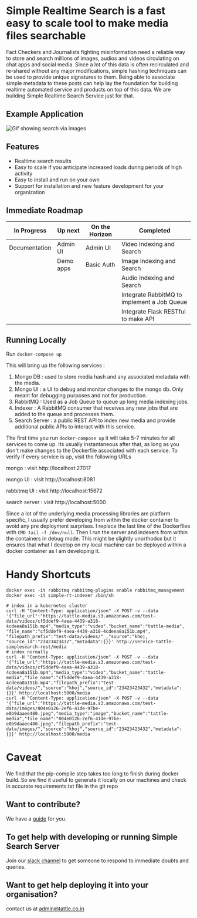 # Simple Realtime Search is a fast easy to scale tool to make media files searchable

Fact Checkers and Journalists fighting misinformation need a reliable way to store and search millions of images, audios and videos circulating on chat apps and social media.
Since a lot of this data is often recirculated and re-shared without any major modifications, simple hashing techniques can be used to provide unique signatures to them. Being able
to associate simple metadata to these posts can help lay the foundation for building realtime automated service and products on top of this data.
We are building Simple Realtime Search Service just for that.

## Example Application

![Gif showing search via images](https://tattle-media.s3.amazonaws.com/khoj-demo.gif)

## Features

- Realtime search results
- Easy to scale if you anticipate increased loads during periods of high activity
- Easy to install and run on your own
- Support for installation and new feature development for your organization

## Immediate Roadmap

| In Progress   | Up next   | On the Horizon | Completed                                   |
| ------------- | --------- | -------------- | ------------------------------------------- |
| Documentation | Admin UI  | Admin UI       | Video Indexing and Search                   |
|               | Demo apps | Basic Auth     | Image Indexing and Search                   |
|               |           |                | Audio Indexing and Search                   |
|               |           |                | Integrate RabbitMQ to implement a Job Queue |
|               |           |                | Integrate Flask RESTful to make API         |

## Running Locally

Run `docker-compose up`

This will bring up the following services :

1. Mongo DB : used to store media hash and any associated metadata with the media.
2. Mongo UI : a UI to debug and monitor changes to the mongo db. Only meant for debugging purposes and not for production.
3. RabbitMQ : Used as a Job Queue to queue up long media indexing jobs.
4. Indexer : A RabbitMQ consumer that receives any new jobs that are added to the queue and processes them.
5. Search Server : a public REST API to index new media and provide additional public APIs to interact with this service.

The first time you run `docker-compose up` it will take 5-7 minutes for all services to come up. Its usually instantaneous after that, as long as you don't make changes to the Dockerfile associated
with each service. To verify if every service is up, visit the following URLs

mongo : visit http://localhost:27017

mongo UI : visit http://localhost:8081

rabbitmq UI : visit http://localhost:15672

search server : visit http://localhost:5000

Since a lot of the underlying media processing libraries are platform specific, I usually prefer developing from within the docker container to avoid any pre deployment surprises.
I replace the last line of the Dockerfiles with `CMD tail -f /dev/null`. Then I run the server and indexers from within the containers in debug mode.
This might be slightly unorthodox but it ensures that what I develop on my local machine can be deployed within a docker container as I am developing it.

# Handy Shortcuts

```
docker exec -it rabbitmq rabbitmq-plugins enable rabbitmq_management
docker exec -it simple-rt-indexer /bin/sh
```

```
# index in a kubernetes cluster
curl -H "Content-Type: application/json" -X POST -v --data '{"file_url":"https://tattle-media.s3.amazonaws.com/test-data/videos/cf5ddef9-4aea-4439-a318-4cdeea8a151b.mp4","media_type":"video","bucket_name":"tattle-media", "file_name":"cf5ddef9-4aea-4439-a318-4cdeea8a151b.mp4", "filepath_prefix":"test-data/videos/" ,"source":"khoj, "source_id":"23423423432","metadata":{}}' http://service-tattle-simplesearch-rest/media
# index normally
curl -H "Content-Type: application/json" -X POST -v --data '{"file_url":"https://tattle-media.s3.amazonaws.com/test-data/videos/cf5ddef9-4aea-4439-a318-4cdeea8a151b.mp4","media_type":"video","bucket_name":"tattle-media","file_name":"cf5ddef9-4aea-4439-a318-4cdeea8a151b.mp4","filepath_prefix":"test-data/videos/","source":"khoj","source_id":"23423423432","metadata":{}}' http://localhost:5000/media
curl -H "Content-Type: application/json" -X POST -v --data '{"file_url":"https://tattle-media.s3.amazonaws.com/test-data/images/004e0126-2ef6-41de-97be-e0b9daaee480.jpeg","media_type":"image","bucket_name":"tattle-media","file_name":"004e0126-2ef6-41de-97be-e0b9daaee480.jpeg","filepath_prefix":"test-data/images/","source":"khoj","source_id":"23423423432","metadata":{}}' http://localhost:5000/media
```

# Caveat

We find that the pip-compile step takes too long to finish during docker build. So we find it useful to generate it locally on our machines and check in accurate requirements.txt file in the git repo

## Want to contribute?

We have a [guide](CONTRIBUTING.md) for you.

## To get help with developing or running Simple Search Server

Join our [slack channel](https://join.slack.com/t/tattle-workspace/shared_invite/zt-da07n75v-kIw9Z5b~_gDKP~JsScP1Vg) to get someone to respond to immediate doubts and queries.

## Want to get help deploying it into your organisation?

contact us at admin@tattle.co.in
